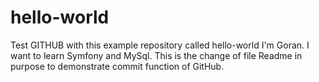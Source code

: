 # hello-world
Test GITHUB with this example repository called hello-world
I'm Goran. I want to learn Symfony and MySql. This is the change of file Readme in purpose to demonstrate commit function of GitHub.
